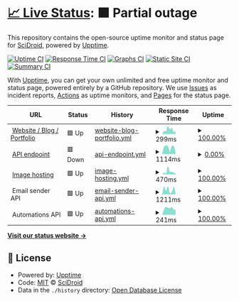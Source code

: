 # [📈 Live Status](https://status.scidroid.me): <!--live status--> **🟧 Partial outage**

This repository contains the open-source uptime monitor and status page for [SciDroid](scidroid.me), powered by [Upptime](https://github.com/upptime/upptime).

[![Uptime CI](https://github.com/scidroid/status/workflows/Uptime%20CI/badge.svg)](https://github.com/scidroid/status/actions?query=workflow%3A%22Uptime+CI%22)
[![Response Time CI](https://github.com/scidroid/status/workflows/Response%20Time%20CI/badge.svg)](https://github.com/scidroid/status/actions?query=workflow%3A%22Response+Time+CI%22)
[![Graphs CI](https://github.com/scidroid/status/workflows/Graphs%20CI/badge.svg)](https://github.com/scidroid/status/actions?query=workflow%3A%22Graphs+CI%22)
[![Static Site CI](https://github.com/scidroid/status/workflows/Static%20Site%20CI/badge.svg)](https://github.com/scidroid/status/actions?query=workflow%3A%22Static+Site+CI%22)
[![Summary CI](https://github.com/scidroid/status/workflows/Summary%20CI/badge.svg)](https://github.com/scidroid/status/actions?query=workflow%3A%22Summary+CI%22)

With [Upptime](https://upptime.js.org), you can get your own unlimited and free uptime monitor and status page, powered entirely by a GitHub repository. We use [Issues](https://github.com/scidroid/status/issues) as incident reports, [Actions](https://github.com/scidroid/status/actions) as uptime monitors, and [Pages](https://status.scidroid.me) for the status page.

<!--start: status pages-->
<!-- This summary is generated by Upptime (https://github.com/upptime/upptime) -->
<!-- Do not edit this manually, your changes will be overwritten -->
<!-- prettier-ignore -->
| URL | Status | History | Response Time | Uptime |
| --- | ------ | ------- | ------------- | ------ |
| <img alt="" src="https://icons.duckduckgo.com/ip3/scidroid.co.ico" height="13"> [Website / Blog / Portfolio](https://scidroid.co) | 🟩 Up | [website-blog-portfolio.yml](https://github.com/scidroid/status/commits/HEAD/history/website-blog-portfolio.yml) | <details><summary><img alt="Response time graph" src="./graphs/website-blog-portfolio/response-time-week.png" height="20"> 299ms</summary><br><a href="https://status.scidroid.co/history/website-blog-portfolio"><img alt="Response time 269" src="https://img.shields.io/endpoint?url=https%3A%2F%2Fraw.githubusercontent.com%2Fscidroid%2Fstatus%2FHEAD%2Fapi%2Fwebsite-blog-portfolio%2Fresponse-time.json"></a><br><a href="https://status.scidroid.co/history/website-blog-portfolio"><img alt="24-hour response time 358" src="https://img.shields.io/endpoint?url=https%3A%2F%2Fraw.githubusercontent.com%2Fscidroid%2Fstatus%2FHEAD%2Fapi%2Fwebsite-blog-portfolio%2Fresponse-time-day.json"></a><br><a href="https://status.scidroid.co/history/website-blog-portfolio"><img alt="7-day response time 299" src="https://img.shields.io/endpoint?url=https%3A%2F%2Fraw.githubusercontent.com%2Fscidroid%2Fstatus%2FHEAD%2Fapi%2Fwebsite-blog-portfolio%2Fresponse-time-week.json"></a><br><a href="https://status.scidroid.co/history/website-blog-portfolio"><img alt="30-day response time 224" src="https://img.shields.io/endpoint?url=https%3A%2F%2Fraw.githubusercontent.com%2Fscidroid%2Fstatus%2FHEAD%2Fapi%2Fwebsite-blog-portfolio%2Fresponse-time-month.json"></a><br><a href="https://status.scidroid.co/history/website-blog-portfolio"><img alt="1-year response time 296" src="https://img.shields.io/endpoint?url=https%3A%2F%2Fraw.githubusercontent.com%2Fscidroid%2Fstatus%2FHEAD%2Fapi%2Fwebsite-blog-portfolio%2Fresponse-time-year.json"></a></details> | <details><summary><a href="https://status.scidroid.co/history/website-blog-portfolio">100.00%</a></summary><a href="https://status.scidroid.co/history/website-blog-portfolio"><img alt="All-time uptime 100.00%" src="https://img.shields.io/endpoint?url=https%3A%2F%2Fraw.githubusercontent.com%2Fscidroid%2Fstatus%2FHEAD%2Fapi%2Fwebsite-blog-portfolio%2Fuptime.json"></a><br><a href="https://status.scidroid.co/history/website-blog-portfolio"><img alt="24-hour uptime 100.00%" src="https://img.shields.io/endpoint?url=https%3A%2F%2Fraw.githubusercontent.com%2Fscidroid%2Fstatus%2FHEAD%2Fapi%2Fwebsite-blog-portfolio%2Fuptime-day.json"></a><br><a href="https://status.scidroid.co/history/website-blog-portfolio"><img alt="7-day uptime 100.00%" src="https://img.shields.io/endpoint?url=https%3A%2F%2Fraw.githubusercontent.com%2Fscidroid%2Fstatus%2FHEAD%2Fapi%2Fwebsite-blog-portfolio%2Fuptime-week.json"></a><br><a href="https://status.scidroid.co/history/website-blog-portfolio"><img alt="30-day uptime 100.00%" src="https://img.shields.io/endpoint?url=https%3A%2F%2Fraw.githubusercontent.com%2Fscidroid%2Fstatus%2FHEAD%2Fapi%2Fwebsite-blog-portfolio%2Fuptime-month.json"></a><br><a href="https://status.scidroid.co/history/website-blog-portfolio"><img alt="1-year uptime 100.00%" src="https://img.shields.io/endpoint?url=https%3A%2F%2Fraw.githubusercontent.com%2Fscidroid%2Fstatus%2FHEAD%2Fapi%2Fwebsite-blog-portfolio%2Fuptime-year.json"></a></details>
| <img alt="" src="https://icons.duckduckgo.com/ip3/scidroid.co.ico" height="13"> [API endpoint](https://scidroid.co/api/view/test) | 🟥 Down | [api-endpoint.yml](https://github.com/scidroid/status/commits/HEAD/history/api-endpoint.yml) | <details><summary><img alt="Response time graph" src="./graphs/api-endpoint/response-time-week.png" height="20"> 1114ms</summary><br><a href="https://status.scidroid.co/history/api-endpoint"><img alt="Response time 5093" src="https://img.shields.io/endpoint?url=https%3A%2F%2Fraw.githubusercontent.com%2Fscidroid%2Fstatus%2FHEAD%2Fapi%2Fapi-endpoint%2Fresponse-time.json"></a><br><a href="https://status.scidroid.co/history/api-endpoint"><img alt="24-hour response time 1515" src="https://img.shields.io/endpoint?url=https%3A%2F%2Fraw.githubusercontent.com%2Fscidroid%2Fstatus%2FHEAD%2Fapi%2Fapi-endpoint%2Fresponse-time-day.json"></a><br><a href="https://status.scidroid.co/history/api-endpoint"><img alt="7-day response time 1114" src="https://img.shields.io/endpoint?url=https%3A%2F%2Fraw.githubusercontent.com%2Fscidroid%2Fstatus%2FHEAD%2Fapi%2Fapi-endpoint%2Fresponse-time-week.json"></a><br><a href="https://status.scidroid.co/history/api-endpoint"><img alt="30-day response time 1033" src="https://img.shields.io/endpoint?url=https%3A%2F%2Fraw.githubusercontent.com%2Fscidroid%2Fstatus%2FHEAD%2Fapi%2Fapi-endpoint%2Fresponse-time-month.json"></a><br><a href="https://status.scidroid.co/history/api-endpoint"><img alt="1-year response time 5387" src="https://img.shields.io/endpoint?url=https%3A%2F%2Fraw.githubusercontent.com%2Fscidroid%2Fstatus%2FHEAD%2Fapi%2Fapi-endpoint%2Fresponse-time-year.json"></a></details> | <details><summary><a href="https://status.scidroid.co/history/api-endpoint">0.00%</a></summary><a href="https://status.scidroid.co/history/api-endpoint"><img alt="All-time uptime 92.20%" src="https://img.shields.io/endpoint?url=https%3A%2F%2Fraw.githubusercontent.com%2Fscidroid%2Fstatus%2FHEAD%2Fapi%2Fapi-endpoint%2Fuptime.json"></a><br><a href="https://status.scidroid.co/history/api-endpoint"><img alt="24-hour uptime 0.00%" src="https://img.shields.io/endpoint?url=https%3A%2F%2Fraw.githubusercontent.com%2Fscidroid%2Fstatus%2FHEAD%2Fapi%2Fapi-endpoint%2Fuptime-day.json"></a><br><a href="https://status.scidroid.co/history/api-endpoint"><img alt="7-day uptime 0.00%" src="https://img.shields.io/endpoint?url=https%3A%2F%2Fraw.githubusercontent.com%2Fscidroid%2Fstatus%2FHEAD%2Fapi%2Fapi-endpoint%2Fuptime-week.json"></a><br><a href="https://status.scidroid.co/history/api-endpoint"><img alt="30-day uptime 1.38%" src="https://img.shields.io/endpoint?url=https%3A%2F%2Fraw.githubusercontent.com%2Fscidroid%2Fstatus%2FHEAD%2Fapi%2Fapi-endpoint%2Fuptime-month.json"></a><br><a href="https://status.scidroid.co/history/api-endpoint"><img alt="1-year uptime 88.89%" src="https://img.shields.io/endpoint?url=https%3A%2F%2Fraw.githubusercontent.com%2Fscidroid%2Fstatus%2FHEAD%2Fapi%2Fapi-endpoint%2Fuptime-year.json"></a></details>
| <img alt="" src="https://icons.duckduckgo.com/ip3/s2.loli.net.ico" height="13"> [Image hosting](https://s2.loli.net) | 🟩 Up | [image-hosting.yml](https://github.com/scidroid/status/commits/HEAD/history/image-hosting.yml) | <details><summary><img alt="Response time graph" src="./graphs/image-hosting/response-time-week.png" height="20"> 470ms</summary><br><a href="https://status.scidroid.co/history/image-hosting"><img alt="Response time 480" src="https://img.shields.io/endpoint?url=https%3A%2F%2Fraw.githubusercontent.com%2Fscidroid%2Fstatus%2FHEAD%2Fapi%2Fimage-hosting%2Fresponse-time.json"></a><br><a href="https://status.scidroid.co/history/image-hosting"><img alt="24-hour response time 1052" src="https://img.shields.io/endpoint?url=https%3A%2F%2Fraw.githubusercontent.com%2Fscidroid%2Fstatus%2FHEAD%2Fapi%2Fimage-hosting%2Fresponse-time-day.json"></a><br><a href="https://status.scidroid.co/history/image-hosting"><img alt="7-day response time 470" src="https://img.shields.io/endpoint?url=https%3A%2F%2Fraw.githubusercontent.com%2Fscidroid%2Fstatus%2FHEAD%2Fapi%2Fimage-hosting%2Fresponse-time-week.json"></a><br><a href="https://status.scidroid.co/history/image-hosting"><img alt="30-day response time 282" src="https://img.shields.io/endpoint?url=https%3A%2F%2Fraw.githubusercontent.com%2Fscidroid%2Fstatus%2FHEAD%2Fapi%2Fimage-hosting%2Fresponse-time-month.json"></a><br><a href="https://status.scidroid.co/history/image-hosting"><img alt="1-year response time 435" src="https://img.shields.io/endpoint?url=https%3A%2F%2Fraw.githubusercontent.com%2Fscidroid%2Fstatus%2FHEAD%2Fapi%2Fimage-hosting%2Fresponse-time-year.json"></a></details> | <details><summary><a href="https://status.scidroid.co/history/image-hosting">100.00%</a></summary><a href="https://status.scidroid.co/history/image-hosting"><img alt="All-time uptime 99.98%" src="https://img.shields.io/endpoint?url=https%3A%2F%2Fraw.githubusercontent.com%2Fscidroid%2Fstatus%2FHEAD%2Fapi%2Fimage-hosting%2Fuptime.json"></a><br><a href="https://status.scidroid.co/history/image-hosting"><img alt="24-hour uptime 100.00%" src="https://img.shields.io/endpoint?url=https%3A%2F%2Fraw.githubusercontent.com%2Fscidroid%2Fstatus%2FHEAD%2Fapi%2Fimage-hosting%2Fuptime-day.json"></a><br><a href="https://status.scidroid.co/history/image-hosting"><img alt="7-day uptime 100.00%" src="https://img.shields.io/endpoint?url=https%3A%2F%2Fraw.githubusercontent.com%2Fscidroid%2Fstatus%2FHEAD%2Fapi%2Fimage-hosting%2Fuptime-week.json"></a><br><a href="https://status.scidroid.co/history/image-hosting"><img alt="30-day uptime 100.00%" src="https://img.shields.io/endpoint?url=https%3A%2F%2Fraw.githubusercontent.com%2Fscidroid%2Fstatus%2FHEAD%2Fapi%2Fimage-hosting%2Fuptime-month.json"></a><br><a href="https://status.scidroid.co/history/image-hosting"><img alt="1-year uptime 100.00%" src="https://img.shields.io/endpoint?url=https%3A%2F%2Fraw.githubusercontent.com%2Fscidroid%2Fstatus%2FHEAD%2Fapi%2Fimage-hosting%2Fuptime-year.json"></a></details>
| <img alt="" src="https://icons.duckduckgo.com/ip3/null.ico" height="13"> Email sender API | 🟩 Up | [email-sender-api.yml](https://github.com/scidroid/status/commits/HEAD/history/email-sender-api.yml) | <details><summary><img alt="Response time graph" src="./graphs/email-sender-api/response-time-week.png" height="20"> 1211ms</summary><br><a href="https://status.scidroid.co/history/email-sender-api"><img alt="Response time 916" src="https://img.shields.io/endpoint?url=https%3A%2F%2Fraw.githubusercontent.com%2Fscidroid%2Fstatus%2FHEAD%2Fapi%2Femail-sender-api%2Fresponse-time.json"></a><br><a href="https://status.scidroid.co/history/email-sender-api"><img alt="24-hour response time 838" src="https://img.shields.io/endpoint?url=https%3A%2F%2Fraw.githubusercontent.com%2Fscidroid%2Fstatus%2FHEAD%2Fapi%2Femail-sender-api%2Fresponse-time-day.json"></a><br><a href="https://status.scidroid.co/history/email-sender-api"><img alt="7-day response time 1211" src="https://img.shields.io/endpoint?url=https%3A%2F%2Fraw.githubusercontent.com%2Fscidroid%2Fstatus%2FHEAD%2Fapi%2Femail-sender-api%2Fresponse-time-week.json"></a><br><a href="https://status.scidroid.co/history/email-sender-api"><img alt="30-day response time 1194" src="https://img.shields.io/endpoint?url=https%3A%2F%2Fraw.githubusercontent.com%2Fscidroid%2Fstatus%2FHEAD%2Fapi%2Femail-sender-api%2Fresponse-time-month.json"></a><br><a href="https://status.scidroid.co/history/email-sender-api"><img alt="1-year response time 995" src="https://img.shields.io/endpoint?url=https%3A%2F%2Fraw.githubusercontent.com%2Fscidroid%2Fstatus%2FHEAD%2Fapi%2Femail-sender-api%2Fresponse-time-year.json"></a></details> | <details><summary><a href="https://status.scidroid.co/history/email-sender-api">100.00%</a></summary><a href="https://status.scidroid.co/history/email-sender-api"><img alt="All-time uptime 99.96%" src="https://img.shields.io/endpoint?url=https%3A%2F%2Fraw.githubusercontent.com%2Fscidroid%2Fstatus%2FHEAD%2Fapi%2Femail-sender-api%2Fuptime.json"></a><br><a href="https://status.scidroid.co/history/email-sender-api"><img alt="24-hour uptime 100.00%" src="https://img.shields.io/endpoint?url=https%3A%2F%2Fraw.githubusercontent.com%2Fscidroid%2Fstatus%2FHEAD%2Fapi%2Femail-sender-api%2Fuptime-day.json"></a><br><a href="https://status.scidroid.co/history/email-sender-api"><img alt="7-day uptime 100.00%" src="https://img.shields.io/endpoint?url=https%3A%2F%2Fraw.githubusercontent.com%2Fscidroid%2Fstatus%2FHEAD%2Fapi%2Femail-sender-api%2Fuptime-week.json"></a><br><a href="https://status.scidroid.co/history/email-sender-api"><img alt="30-day uptime 100.00%" src="https://img.shields.io/endpoint?url=https%3A%2F%2Fraw.githubusercontent.com%2Fscidroid%2Fstatus%2FHEAD%2Fapi%2Femail-sender-api%2Fuptime-month.json"></a><br><a href="https://status.scidroid.co/history/email-sender-api"><img alt="1-year uptime 100.00%" src="https://img.shields.io/endpoint?url=https%3A%2F%2Fraw.githubusercontent.com%2Fscidroid%2Fstatus%2FHEAD%2Fapi%2Femail-sender-api%2Fuptime-year.json"></a></details>
| <img alt="" src="https://icons.duckduckgo.com/ip3/null.ico" height="13"> Automations API | 🟩 Up | [automations-api.yml](https://github.com/scidroid/status/commits/HEAD/history/automations-api.yml) | <details><summary><img alt="Response time graph" src="./graphs/automations-api/response-time-week.png" height="20"> 241ms</summary><br><a href="https://status.scidroid.co/history/automations-api"><img alt="Response time 248" src="https://img.shields.io/endpoint?url=https%3A%2F%2Fraw.githubusercontent.com%2Fscidroid%2Fstatus%2FHEAD%2Fapi%2Fautomations-api%2Fresponse-time.json"></a><br><a href="https://status.scidroid.co/history/automations-api"><img alt="24-hour response time 588" src="https://img.shields.io/endpoint?url=https%3A%2F%2Fraw.githubusercontent.com%2Fscidroid%2Fstatus%2FHEAD%2Fapi%2Fautomations-api%2Fresponse-time-day.json"></a><br><a href="https://status.scidroid.co/history/automations-api"><img alt="7-day response time 241" src="https://img.shields.io/endpoint?url=https%3A%2F%2Fraw.githubusercontent.com%2Fscidroid%2Fstatus%2FHEAD%2Fapi%2Fautomations-api%2Fresponse-time-week.json"></a><br><a href="https://status.scidroid.co/history/automations-api"><img alt="30-day response time 269" src="https://img.shields.io/endpoint?url=https%3A%2F%2Fraw.githubusercontent.com%2Fscidroid%2Fstatus%2FHEAD%2Fapi%2Fautomations-api%2Fresponse-time-month.json"></a><br><a href="https://status.scidroid.co/history/automations-api"><img alt="1-year response time 230" src="https://img.shields.io/endpoint?url=https%3A%2F%2Fraw.githubusercontent.com%2Fscidroid%2Fstatus%2FHEAD%2Fapi%2Fautomations-api%2Fresponse-time-year.json"></a></details> | <details><summary><a href="https://status.scidroid.co/history/automations-api">100.00%</a></summary><a href="https://status.scidroid.co/history/automations-api"><img alt="All-time uptime 99.96%" src="https://img.shields.io/endpoint?url=https%3A%2F%2Fraw.githubusercontent.com%2Fscidroid%2Fstatus%2FHEAD%2Fapi%2Fautomations-api%2Fuptime.json"></a><br><a href="https://status.scidroid.co/history/automations-api"><img alt="24-hour uptime 100.00%" src="https://img.shields.io/endpoint?url=https%3A%2F%2Fraw.githubusercontent.com%2Fscidroid%2Fstatus%2FHEAD%2Fapi%2Fautomations-api%2Fuptime-day.json"></a><br><a href="https://status.scidroid.co/history/automations-api"><img alt="7-day uptime 100.00%" src="https://img.shields.io/endpoint?url=https%3A%2F%2Fraw.githubusercontent.com%2Fscidroid%2Fstatus%2FHEAD%2Fapi%2Fautomations-api%2Fuptime-week.json"></a><br><a href="https://status.scidroid.co/history/automations-api"><img alt="30-day uptime 100.00%" src="https://img.shields.io/endpoint?url=https%3A%2F%2Fraw.githubusercontent.com%2Fscidroid%2Fstatus%2FHEAD%2Fapi%2Fautomations-api%2Fuptime-month.json"></a><br><a href="https://status.scidroid.co/history/automations-api"><img alt="1-year uptime 100.00%" src="https://img.shields.io/endpoint?url=https%3A%2F%2Fraw.githubusercontent.com%2Fscidroid%2Fstatus%2FHEAD%2Fapi%2Fautomations-api%2Fuptime-year.json"></a></details>

<!--end: status pages-->

[**Visit our status website →**](https://status.scidroid.me)

## 📄 License

- Powered by: [Upptime](https://github.com/upptime/upptime)
- Code: [MIT](./LICENSE) © [SciDroid](scidroid.me)
- Data in the `./history` directory: [Open Database License](https://opendatacommons.org/licenses/odbl/1-0/)

